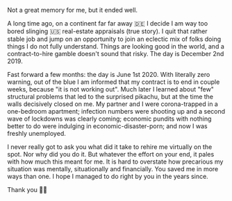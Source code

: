 Not a great memory for me, but it ended well.

A long time ago, on a continent far far away 🇩🇪 I decide I am way too bored slinging 🇺🇸 real-estate appraisals (true story). I quit that rather stable job and jump on an opportunity to join an eclectic mix of folks doing things I do not fully understand. Things are looking good in the world, and a contract-to-hire gamble doesn't sound that risky. The day is December 2nd 2019.

Fast forward a few months: the day is June 1st 2020. With literally zero warning, out of the blue I am informed that my contract is to end in couple weeks, because "it is not working out". Much later I learned about "few" structural problems that led to the surprised pikachu, but at the time the walls decisively closed on me. My partner and I were corona-trapped in a one-bedroom apartment; infection numbers were shooting up and a second wave of lockdowns was clearly coming; economic pundits with nothing better to do were indulging in economic-disaster-porn; and now I was freshly unemployed.

I never really got to ask you what did it take to rehire me virtually on the spot. Nor why did you do it. But whatever the effort on your end, it pales with how much this meant for me. It is hard to overstate how precarious my situation was mentally, situationally and financially. You saved me in more ways than one. I hope I managed to do right by you in the years since.

Thank you 🙇‍♂️
